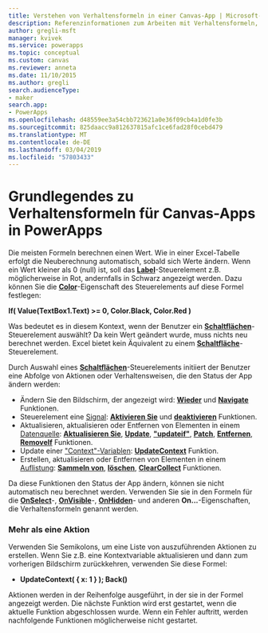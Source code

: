 ```yaml
---
title: Verstehen von Verhaltensformeln in einer Canvas-App | Microsoft-Dokumentation
description: Referenzinformationen zum Arbeiten mit Verhaltensformeln, die den Status von Canvas-Apps in PowerApps ändern
author: gregli-msft
manager: kvivek
ms.service: powerapps
ms.topic: conceptual
ms.custom: canvas
ms.reviewer: anneta
ms.date: 11/10/2015
ms.author: gregli
search.audienceType:
- maker
search.app:
- PowerApps
ms.openlocfilehash: d48559ee3a54cbb723621a0e36f09cb4a1d0fe3b
ms.sourcegitcommit: 825daacc9a812637815afc1ce6fad28f0cebd479
ms.translationtype: MT
ms.contentlocale: de-DE
ms.lasthandoff: 03/04/2019
ms.locfileid: "57803433"
---
```

# <a name="understand-behavior-formulas-for-canvas-apps-in-powerapps"></a>Grundlegendes zu Verhaltensformeln für Canvas-Apps in PowerApps

Die meisten Formeln berechnen einen Wert.  Wie in einer Excel-Tabelle erfolgt die Neuberechnung automatisch, sobald sich Werte ändern.  Wenn ein Wert kleiner als 0 (null) ist, soll das **[Label](controls/control-text-box.md)**-Steuerelement z.B. möglicherweise in Rot, andernfalls in Schwarz angezeigt werden. Dazu können Sie die **[Color](controls/properties-color-border.md)**-Eigenschaft des Steuerelements auf diese Formel festlegen:

**If( Value(TextBox1.Text) >= 0, Color.Black, Color.Red )**

Was bedeutet es in diesem Kontext, wenn der Benutzer ein **[Schaltflächen](controls/control-button.md)**-Steuerelement auswählt?  Da kein Wert geändert wurde, muss nichts neu berechnet werden. Excel bietet kein Äquivalent zu einem **[Schaltfläche](controls/control-button.md)**-Steuerelement.  

Durch Auswahl eines **[Schaltflächen](controls/control-button.md)**-Steuerelements initiiert der Benutzer eine Abfolge von Aktionen oder Verhaltensweisen, die den Status der App ändern werden:

* Ändern Sie den Bildschirm, der angezeigt wird: **[Wieder](functions/function-navigate.md)**  und **[Navigate](functions/function-navigate.md)** Funktionen.
* Steuerelement eine [Signal](functions/signals.md): **[Aktivieren Sie](functions/function-enable-disable.md)**  und **[deaktivieren](functions/function-enable-disable.md)** Funktionen.
* Aktualisieren, aktualisieren oder Entfernen von Elementen in einem [Datenquelle](working-with-data-sources.md): **[Aktualisieren Sie](functions/function-refresh.md)**,  **[Update](functions/function-update-updateif.md)**,  **["updateif"](functions/function-update-updateif.md)**, **[Patch](functions/function-patch.md)**,  **[Entfernen](functions/function-remove-removeif.md)**, **[RemoveIf](functions/function-remove-removeif.md)** Funktionen.
* Update einer ["Context"-Variablen](working-with-variables.md#use-a-context-variable):  **[UpdateContext](functions/function-updatecontext.md)**  Funktion.
* Erstellen, aktualisieren oder Entfernen von Elementen in einem [Auflistung](working-with-data-sources.md#collections):  **[Sammeln von](functions/function-clear-collect-clearcollect.md)**,  **[löschen](functions/function-clear-collect-clearcollect.md)**, **[ClearCollect](functions/function-clear-collect-clearcollect.md)** Funktionen.

Da diese Funktionen den Status der App ändern, können sie nicht automatisch neu berechnet werden. Verwenden Sie sie in den Formeln für die **[OnSelect](controls/properties-core.md)**-, **[OnVisible](controls/control-screen.md)**-, **[OnHidden](controls/control-screen.md)**- und anderen **On...**-Eigenschaften, die Verhaltensformeln genannt werden.

### <a name="more-than-one-action"></a>Mehr als eine Aktion
Verwenden Sie Semikolons, um eine Liste von auszuführenden Aktionen zu erstellen. Wenn Sie z.B. eine Kontextvariable aktualisieren und dann zum vorherigen Bildschirm zurückkehren, verwenden Sie diese Formel:

* **UpdateContext( { x: 1 } ); Back()**

Aktionen werden in der Reihenfolge ausgeführt, in der sie in der Formel angezeigt werden.  Die nächste Funktion wird erst gestartet, wenn die aktuelle Funktion abgeschlossen wurde. Wenn ein Fehler auftritt, werden nachfolgende Funktionen möglicherweise nicht gestartet.

